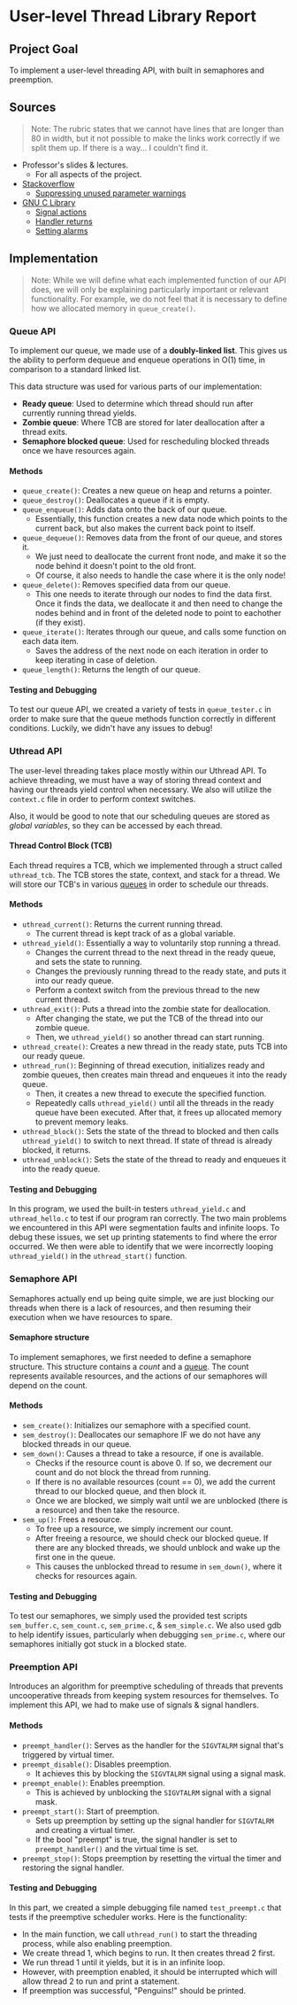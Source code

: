 # User-level Thread Library Report

## Project Goal
To implement a user-level threading API, with built in semaphores and preemption.

## Sources
> Note: The rubric states that we cannot have lines that are longer than 80 in
> width, but it not possible to make the links work correctly if we split them
> up. If there is a way... I couldn't find it.

- Professor's slides & lectures.
  - For all aspects of the project.
- [Stackoverflow](https://stackoverflow.com/)
  - [Suppressing unused parameter warnings](https://stackoverflow.com/questions/3599160/how-can-i-suppress-unused-parameter-warnings-in-c)
- [GNU C Library](https://www.gnu.org/software/libc/manual/)
  - [Signal actions](https://www.gnu.org/software/libc/manual/2.36/html_mono/libc.html#Signal-Actions)
  - [Handler returns](https://www.gnu.org/software/libc/manual/2.36/html_mono/libc.html#Handler-Returns)
  - [Setting alarms](https://www.gnu.org/software/libc/manual/2.36/html_mono/libc.html#Setting-an-Alarm)

## Implementation
> Note: While we will define what each implemented function of our API does, we
> will only be explaining particularly important or relevant functionality. For
> example, we do not feel that it is necessary to define how we allocated memory
> in `queue_create()`.

### Queue API
To implement our queue, we made use of a **doubly-linked list**. This gives us
the ability to perform dequeue and enqueue operations in O(1) time, in
comparison to a standard linked list.

This data structure was used for various parts of our implementation:
- **Ready queue**: Used to determine which thread should run after currently
  running thread yields.
- **Zombie queue**: Where TCB are stored for later deallocation after
  a thread exits.
- **Semaphore blocked queue**: Used for rescheduling blocked threads once we
  have resources again. 

#### Methods
- `queue_create()`: Creates a new queue on heap and returns a pointer.
- `queue_destroy()`: Deallocates a queue if it is empty.
- `queue_enqueue()`: Adds data onto the back of our queue.
  - Essentially, this function creates a new data node which points to the
    current back, but also makes the current back point to itself.
- `queue_dequeue()`: Removes data from the front of our queue, and stores it.
  - We just need to deallocate the current front node, and make it so the node
    behind it doesn't point to the old front.
  - Of course, it also needs to handle the case where it is the only node!
- `queue_delete()`: Removes specified data from our queue.
  - This one needs to iterate through our nodes to find the data first. Once it
    finds the data, we deallocate it and then need to change the nodes behind
    and in front of the deleted node to point to eachother (if they exist).
- `queue_iterate()`: Iterates through our queue, and calls some function on each
  data item.
  - Saves the address of the next node on each iteration in order to keep
    iterating in case of deletion.
- `queue_length()`: Returns the length of our queue.

#### Testing and Debugging
To test our queue API, we created a variety of tests in `queue_tester.c` in
order to make sure that the queue methods function correctly in different
conditions. Luckily, we didn't have any issues to debug!

### Uthread API
The user-level threading takes place mostly within our Uthread API. To
achieve threading, we must have a way of storing thread context and having
our threads yield control when necessary. We also will utilize the `context.c`
file in order to perform context switches.

Also, it would be good to note that our scheduling queues are stored as *global
variables*, so they can be accessed by each thread.

#### Thread Control Block (TCB)
Each thread requires a TCB, which we implemented through a struct called
`uthread_tcb`. The TCB stores the state, context, and stack for a thread. We
will store our TCB's in various [queues](#queue-api) in order to schedule our
threads.

#### Methods
- `uthread_current()`: Returns the current running thread.
  - The current thread is kept track of as a global variable.
- `uthread_yield()`: Essentially a way to voluntarily stop running a thread.
  - Changes the current thread to the next thread in the ready queue, and sets
    the state to running.
  - Changes the previously running thread to the ready state, and puts it into
    our ready queue.
  - Perform a context switch from the previous thread to the new current thread.
- `uthread_exit()`: Puts a thread into the zombie state for deallocation.
  - After changing the state, we put the TCB of the thread into our zombie
    queue.
  - Then, we `uthread_yield()` so another thread can start running.
- `uthread_create()`: Creates a new thread in the ready state, puts TCB into our
  ready queue.
- `uthread_run()`: Beginning of thread execution, initializes ready and
  zombie queues, then creates main thread and enqueues it into the ready queue. 
  - Then, it creates a new thread to execute the specified function. 
  - Repeatedly calls `uthread_yield()` until all the threads in the ready queue
  have been executed. After that, it frees up allocated memory to prevent memory
  leaks.
- `uthread_block()`: Sets the state of the thread to blocked and then calls
  `uthread_yield()` to switch to next thread. If state of thread is already
  blocked, it returns.
- `uthread_unblock()`: Sets the state of the thread to ready and enqueues it
  into the ready queue.


#### Testing and Debugging
In this program, we used the built-in testers `uthread_yield.c` and
`uthread_hello.c` to test if our program ran correctly. The two main problems we
encountered in this API were segmentation faults and infinite loops. To debug
these issues, we set up printing statements to find where the error occurred. We
then were able to identify that we were incorrectly looping `uthread_yield()` in
the `uthread_start()` function.


### Semaphore API
Semaphores actually end up being quite simple, we are just blocking our threads
when there is a lack of resources, and then resuming their execution when we
have resources to spare.

#### Semaphore structure
To implement semaphores, we first needed to define a semaphore structure. This
structure contains a *count* and a [queue](#queue-api). The count represents
available resources, and the actions of our semaphores will depend on the count.

#### Methods
- `sem_create()`: Initializes our semaphore with a specified count.
- `sem_destroy()`: Deallocates our semaphore IF we do not have any blocked
  threads in our queue.
- `sem_down()`: Causes a thread to take a resource, if one is available.
  - Checks if the resource count is above 0. If so, we decrement our count and
    do not block the thread from running.
  - If there is no available resources (count == 0), we add the current thread
    to our blocked queue, and then block it.
  - Once we are blocked, we simply wait until we are unblocked (there is a
    resource) and then take the resource.
- `sem_up()`: Frees a resource.
  - To free up a resource, we simply increment our count.
  - After freeing a resource, we should check our blocked queue. If there are
    any blocked threads, we should unblock and wake up the first one in the
    queue.
  - This causes the unblocked thread to resume in `sem_down()`, where it checks
    for resources again.

#### Testing and Debugging
To test our semaphores, we simply used the provided test scripts `sem_buffer.c`,
`sem_count.c`, `sem_prime.c`, & `sem_simple.c`. We also used gdb to help
identify issues, particularly when debugging `sem_prime.c`, where our semaphores
initially got stuck in a blocked state.

### Preemption API
Introduces an algorithm for preemptive scheduling of threads that prevents
uncooperative threads from keeping system resources for themselves. To implement
this API, we had to make use of signals & signal handlers.

#### Methods
- `preempt_handler()`: Serves as the handler for the `SIGVTALRM` signal that's
triggered by virtual timer.
- `preempt_disable()`: Disables preemption. 
  - It achieves this by blocking the `SIGVTALRM` signal using a signal mask.
- `preempt_enable()`: Enables preemption.
  - This is achieved by unblocking the `SIGVTALRM` signal with a signal mask.
- `preempt_start()`: Start of preemption. 
  - Sets up preemption by setting up the signal handler for `SIGVTALRM` and
  creating a virtual timer. 
  - If the bool "preempt" is true, the signal handler is set to
  `preempt_handler()` and the virtual time is set.
- `preempt_stop()`: Stops preemption by resetting the virtual the timer and
  restoring the signal handler.

#### Testing and Debugging
In this part, we created a simple debugging file named `test_preempt.c` that
tests if the preemptive scheduler works. Here is the functionality:
- In the main function, we call `uthread_run()` to start the threading process,
while also enabling preemption. 
- We create thread 1, which begins to run. It then creates thread 2 first.
- We run thread 1 until it yields, but it is in an infinite loop.
- However, with preemption enabled, it should be interrupted which will allow
  thread 2 to run and print a statement.
- If preemption was successful, "Penguins!" should be printed.
